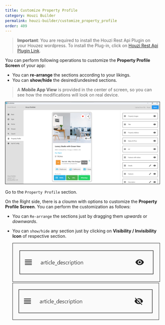 ```yaml
---
title: Customize Property Profile
category: Houzi Builder
permalink: houzi-builder/customize_property_profile
order: 409
---
```


> **Important**: You are required to install the Houzi Rest Api Plugin on your Houzez wordpress. To install the Plug-in, click on [Houzi Rest Api Plugin Link](https://github.com/booleanbites/houzi-rest-api).

You can perform following operations to customize the **Property Profile Screen** of your app: 
* You can **re-arrange** the sections according to your likings.
* You can **show/hide** the desired/undesired sections.

> A **Mobile App View** is provided in the center of screen, so you can see how the modifications will look on real device.  

<img src="../../images/property-profile-screenshot.png" alt="property-profile-screenshot" title="property-profile-screenshot" border= "1px solid"/>

Go to the `Property Profile` section.

On the Right side, there is a cloumn with options to customize the **Property Profile Screen**. You can perform the customization as follows:
* You can `Re-arrange` the sections just by dragging them *upwards* or *downwards*.
* You can `show/hide` any section just by clicking on **Visibility / Invisibility Icon** of respective section.  
    
    <img src="../../images/property-profile-list-tile-screenshot.png" alt="property-profile-list-tile-screenshot" title="property-profile-list-tile-screenshot" border= "1px solid"/>
    <img src="../../images/property-profile-hide-list-tile-screenshot.png" alt="property-profile-hide-list-tile-screenshot" title="property-profile-hide-list-tile-screenshot" border= "1px solid"/>
